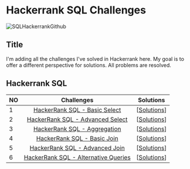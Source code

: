 # Hackerrank SQL Challenges

![SQLHackerrankGithub](https://github.com/imanmammadli/hackerrankSQLchallenges/assets/110998676/55c96dc8-e757-4c00-922a-cb9fadd2d919)

## Title 
I'm adding all the challenges I've solved in Hackerrank here. My goal is to offer a different perspective for solutions. All problems are resolved.

## Hackerrank SQL 
| NO | Challenges | Solutions |
|:---|:-----------:|:---------:|
| 1 | [HackerRank SQL - Basic Select](https://www.hackerrank.com/domains/sql?filters%5Bstatus%5D%5B%5D=unsolved&filters%5Bsubdomains%5D%5B%5D=select&badge_type=sql) | [[Solutions](https://github.com/imanmammadli/hackerrankSQLchallenges/tree/main/1-Basic%20Select)]
| 2 | [HackerRank SQL - Advanced Select](https://www.hackerrank.com/domains/sql?filters%5Bstatus%5D%5B%5D=unsolved&filters%5Bsubdomains%5D%5B%5D=advanced-select&badge_type=sql) | [[Solutions](https://github.com/imanmammadli/hackerrankSQLchallenges/tree/main/2-Advanced%20Select)]
| 3 | [HackerRank SQL - Aggregation](https://www.hackerrank.com/domains/sql?filters%5Bstatus%5D%5B%5D=unsolved&filters%5Bsubdomains%5D%5B%5D=aggregation&badge_type=sql) | [[Solutions](https://github.com/imanmammadli/hackerrankSQLchallenges/tree/main/3-Aggregation)]
| 4 | [HackerRank SQL - Basic Join](https://www.hackerrank.com/domains/sql?filters%5Bstatus%5D%5B%5D=unsolved&filters%5Bsubdomains%5D%5B%5D=join&badge_type=sql) | [[Solutions](https://github.com/imanmammadli/hackerrankSQLchallenges/tree/main/4-Basic%20Join)]
| 5 | [HackerRank SQL - Advanced Join](https://www.hackerrank.com/domains/sql?filters%5Bstatus%5D%5B%5D=unsolved&filters%5Bsubdomains%5D%5B%5D=advanced-join&badge_type=sql) | [[Solutions](https://github.com/imanmammadli/hackerrankSQLchallenges/tree/main/5-Advanced%20Join)]
| 6 | [HackerRank SQL - Alternative Queries](https://www.hackerrank.com/domains/sql?filters%5Bstatus%5D%5B%5D=unsolved&filters%5Bsubdomains%5D%5B%5D=alternative-queries&badge_type=sql) | [[Solutions](https://github.com/imanmammadli/hackerrankSQLchallenges/tree/main/6-Alternative%20Queries)]
